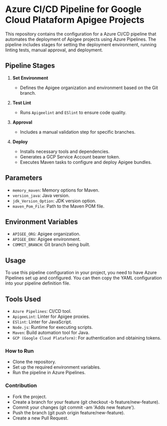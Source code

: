 # Azure CI/CD Pipeline for Google Cloud Plataform Apigee Projects

This repository contains the configuration for a Azure CI/CD pipeline that automates the deployment of Apigee projects using Azure Pipelines. The pipeline includes stages for setting the deployment environment, running linting tests, manual approval, and deployment.

## Pipeline Stages

1. **Set Environment**
   - Defines the Apigee organization and environment based on the Git branch.

2. **Test Lint**
   - Runs `Apigeelint` and `ESlint` to ensure code quality.

3. **Approval**
   - Includes a manual validation step for specific branches.

4. **Deploy**
   - Installs necessary tools and dependencies.
   - Generates a GCP Service Account bearer token.
   - Executes Maven tasks to configure and deploy Apigee bundles.

## Parameters

- `memory_maven`: Memory options for Maven.
- `version_java`: Java version.
- `jdk_Version_Option`: JDK version option.
- `maven_Pom_File`: Path to the Maven POM file.

## Environment Variables

- `APIGEE_ORG`: Apigee organization.
- `APIGEE_ENV`: Apigee environment.
- `COMMIT_BRANCH`: Git branch being built.

## Usage

To use this pipeline configuration in your project, you need to have Azure Pipelines set up and configured. You can then copy the YAML configuration into your pipeline definition file.


## Tools Used

- `Azure Pipelines`: CI/CD tool.
- `ApigeeLint`: Linter for Apigee proxies.
- `ESlint`: Linter for JavaScript.
- `Node.js`: Runtime for executing scripts.
- `Maven`: Build automation tool for Java.
- `GCP (Google Cloud Plataform)`: For authentication and obtaining tokens.

### How to Run

- Clone the repository.
- Set up the required environment variables.
- Run the pipeline in Azure Pipelines.

  
### Contribution

- Fork the project.
- Create a branch for your feature (git checkout -b feature/new-feature).
- Commit your changes (git commit -am 'Adds new feature').
- Push the branch (git push origin feature/new-feature).
- Create a new Pull Request.
